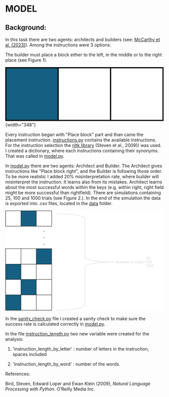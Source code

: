 # MODEL

## Background:

In this task there are two agents: architects and builders (see: [McCarthy et al. (2023)](https://github.com/cogtoolslab/compositional-abstractions-tutorial?tab=readme-ov-file)). Among the instructions were 3 options:

The builder must place a block either to the left, in the middle or to the right place (see Figure 1).

![Figure 1. Instruction: "Place block left"](images/block_eg.png){width="348"}

Every instruction began with "Place block" part and than came the placement instruction. [instructions.py](model/instructions.py) contains the available instructions. For the instruction selection the [nltk library](https://www.nltk.org) (Steven et al., 2009)) was used. I created a dictionary, where each instructions containing their synonyms. That was called in [model.py](model/model.py).

In [model.py](model/model.py) there are two agents: Architect and Builder. The Architect gives instructions like "Place block right", and the Builder is following those order. To be more realistic I added 20% misinterpretation rate, where builder will misinterpret the instruction. It learns also from its mistakes. Architect learns about the most successful words within the keys (e.g. within right, right field might be more successful than rightfield). There are simulations containing 25, 100 and 1000 trials (see Figure 2.). In the end of the simulation the data is exported into .csv files, located in the [data](data=) folder.

![Figure 2. Visualising the trials](images/block_eg_2-3.png)

In the [sanity_check.py](model/sanity_check.py) file I created a sanity check to make sure the success rate is calculated correctly in [model.py](model/model.py).

In the file [instruction_length.py](model/instruction_length.py) two new variable were created for the analysis:

1.  'instruction_length_by_letter' : number of letters in the instruction, spaces included

2.  'instruction_length_by_word' : number of the words.

References:

Bird, Steven, Edward Loper and Ewan Klein (2009), *Natural Language Processing with Python*. O’Reilly Media Inc.